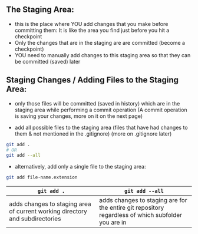 

## The Staging Area:
- this is the place where YOU add changes that you make before committing them: It is like the area you find just before you hit a checkpoint
- Only the changes that are in the staging are are committed (become a checkpoint)
- YOU need to manually add changes to this staging area so that they can be committed (saved) later


## Staging Changes / Adding Files to the Staging Area:
- only those files will be committed (saved in history) which are in the staging area while performing a commit operation (A commit operation is saving your changes, more on it on the next page)

- add all possible files to the staging area (files that have had changes to them & not mentioned in the .gitignore) (more on .gitignore later)
```bash
git add .
# OR
git add --all
```

- alternatively, add only a single file to the staging area:
```bash
git add file-name.extension
```

| `git add .`                                                                  | `git add --all`                                                                                    |
| ---------------------------------------------------------------------------- | -------------------------------------------------------------------------------------------------- |
| adds changes to staging area of current working directory and subdirectories | adds changes to staging are for the entire git repository regardless of which subfolder you are in |
